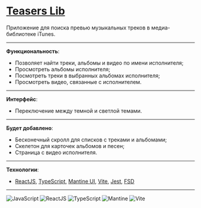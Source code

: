 # [Teasers Lib](https://boyarkinev.github.io/teasers-lib/)

Приложение для поиска превью музыкальных треков в медиа-библиотеке iTunes.

---

__Функциональность__:

- Позволяет найти треки, альбомы и видео по имени исполнителя;
- Просмотреть альбомы исполнителя;
- Посмотреть треки в выбранных альбомах исполнителя;
- Просмотреть видео, связанные с исполнителем.

---

__Интерфейс__:

- Переключение между темной и светлой темами.

---

__Будет добавлено__:

- Бесконечный скролл для списков с треками и альбомами;
- Скелетон для карточек альбомов и песен;
- Страница с видео исполнителя.

---

__Технологии__:

- [ReactJS](https://react.dev), [TypeScript](https://www.typescriptlang.org), [Mantine UI](https://mantine.dev), [Vite](https://vite.dev), [Jest](https://jestjs.io/), [FSD](https://feature-sliced.design)

---

![JavaScript](https://img.shields.io/badge/-Java_Script-e2a53c?style=for-the-badge&logo=JavaScript)
![ReactJS](https://img.shields.io/badge/-React_JS-485662?style=for-the-badge&logo=react)
![TypeScript](https://img.shields.io/badge/-TypeScript-FFFFFF?style=for-the-badge&logo=typescript)
![Mantine](https://img.shields.io/badge/-Mantine-286782?style=for-the-badge&logo=mantine)
![Vite](https://img.shields.io/badge/-Vite-e2c53c?style=for-the-badge&logo=vite)
